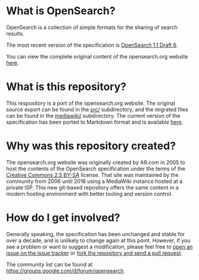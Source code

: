 # What is OpenSearch?

OpenSearch is a collection of simple formats for the sharing of search results.

The most recent version of the specification is [OpenSearch 1.1 Draft
6](opensearch-1-1-draft-6.md).

You can view the complete original content of the opensearch.org
website [here](mediawiki/).

# What is this repository?

This respository is a port of the opensearch.org website. The original source
export can be found in the [src/](src/) subdirectory, and the migrated files
can be found in the [mediawiki/](mediawiki/) subdirectory. The current version
of the specification has been ported to Markdown format and is available
[here](opensearch-1.1-draft-6.md).

# Why was this repository created?

The opensearch.org website was originally created by A9.com in 2005 to host
the contents of the OpenSearch specification under the terms of the [Creative
Commons 2.5 BY-SA](http://creativecommons.org/licenses/by-sa/2.5/) license.
That site was maintained by the community from 2006 until 2018 using a
MediaWiki instance hosted at a private ISP. This new git-based repository
offers the same content in a modern hosting environment with better tooling
and version control.

# How do I get involved?

Generally speaking, the specification has been unchanged and stable for over a
decade, and is unlikely to change again at this point. However, if you see a
problem or want to suggest a modification, please feel free to [open an issue
on the issue tracker](https://github.com/dewitt/opensearch/issues) or [fork
the repository and send a pull
request](https://help.github.com/articles/creating-a-pull-request-from-a-fork/).


The community list can be found at
https://groups.google.com/d/forum/opensearch.
